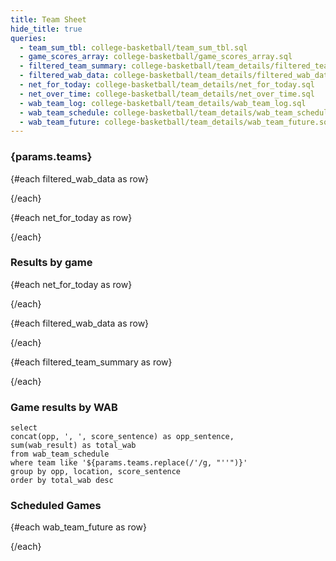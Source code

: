 ```yaml
---
title: Team Sheet
hide_title: true
queries:
  - team_sum_tbl: college-basketball/team_sum_tbl.sql
  - game_scores_array: college-basketball/game_scores_array.sql
  - filtered_team_summary: college-basketball/team_details/filtered_team_summary.sql
  - filtered_wab_data: college-basketball/team_details/filtered_wab_data.sql
  - net_for_today: college-basketball/team_details/net_for_today.sql
  - net_over_time: college-basketball/team_details/net_over_time.sql
  - wab_team_log: college-basketball/team_details/wab_team_log.sql
  - wab_team_schedule: college-basketball/team_details/wab_team_schedule.sql
  - wab_team_future: college-basketball/team_details/wab_team_future.sql
---
```


### {params.teams}

{#each filtered_wab_data as row}

<BigValue
  data={row}
  value=team_record
  title="W-L"
/>
{/each}


{#each net_for_today as row}

<BigValue
  data={row}
  value=net_percentile
  title="NET %tile"
  fmt='pct1'
/>

<BigValue
  data={row}
  value=net
  title="NET Rank"
  fmt='num'
/>
{/each}

<BarChart
    data={net_over_time} 
    x=date
    y=net_percentile
    xFmt=mdy
    yFmt=pct1
    title='NET change over time'
    yMax=1
    yMin=0
    emptySet=pass
    fillColor="#22c55e"
/>

### Results by game

{#each net_for_today as row}

<BigValue
  data={row}
  value=q1_record
  title="Q1"
/>

<BigValue
  data={row}
  value=q2_record
  title="Q2"
/>

<BigValue
  data={row}
  value=q3_record
  title="Q3"
/>

<BigValue
  data={row}
  value=q4_record
  title="Q4"
/>
{/each}

{#each filtered_wab_data as row}

<BigValue
  data={row}
  value=total_wab_count
  title="WAB"
  fmt=num2
/>

<BigValue
  data={row}
  value=wab_dense_rank
  title="WAB Rank"
  fmt=num
/>
{/each}

{#each filtered_team_summary as row}

<BigValue
  data={row}
  value=trk
  title="Torvik Rank"
  fmt='num'
/>

<BigValue
  data={row}
  value=kp
  title="kenpom Rank"
  fmt='num'
/>
{/each}

<DataTable data={wab_team_log} rows=all groupBy=team search=true rowNumbers=true>
  <Column id=wab_result contentType=delta fmt=num2 title="WAB +/-"/>
  <Column id=opp title="Opponent"/>
  <Column id=score_sentence contentType=colorscale title="Result"/>
  <Column id=location title="Location"/>
  <Column id=quad title="Quad"/>
  <Column id=game_score title="Game Score"/>
  <Column id=date fmt=m/d/y title="Date"/>
</DataTable>

### Game results by WAB

```wab_gs
select
concat(opp, ', ', score_sentence) as opp_sentence,
sum(wab_result) as total_wab
from wab_team_schedule
where team like '${params.teams.replace(/'/g, "''")}'
group by opp, location, score_sentence
order by total_wab desc
```

<BarChart 
    data={wab_gs} 
    swapXY
    labels=true
    yFmt=num2
    fillColor="black"
    fillOpacity=.75
/>

### Scheduled Games

{#each wab_team_future as row}
<BigValue
  data={row}
  value=total_wab_future
  title="WAB Opportunity"
  fmt='num2'
/>

<BigValue
  data={row}
  value=wab_future_dense_rank
  title="WAB Opportunity Rank"
  fmt='#'
/>
{/each}
  
<DataTable data={wab_team_schedule} rows=all groupBy=team search=true rowNumbers=true>
  <Column id=opp title="Opponent"/>
  <Column id=location title="Location"/>
  <Column id=quad title="Quad"/>
  <Column id=wabW contentType=delta fmt=num2 title="WAB +"/>
  <Column id=wabL contentType=delta fmt=num2 title="WAB -"/>
  <Column id=date fmt=m/d/y title="Date"/>
</DataTable>
